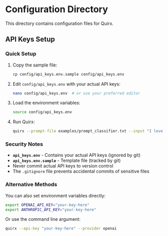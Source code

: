 # Configuration Directory

This directory contains configuration files for Quirx.

## API Keys Setup

### Quick Setup
1. Copy the sample file:
   ```bash
   cp config/api_keys.env.sample config/api_keys.env
   ```

2. Edit `config/api_keys.env` with your actual API keys:
   ```bash
   nano config/api_keys.env  # or use your preferred editor
   ```

3. Load the environment variables:
   ```bash
   source config/api_keys.env
   ```

4. Run Quirx:
   ```bash
   quirx --prompt-file examples/prompt_classifier.txt --input "I love this!" --provider openai
   ```

### Security Notes

- **`api_keys.env`** - Contains your actual API keys (ignored by git)
- **`api_keys.env.sample`** - Template file (tracked by git)
- Never commit actual API keys to version control
- The `.gitignore` file prevents accidental commits of sensitive files

### Alternative Methods

You can also set environment variables directly:
```bash
export OPENAI_API_KEY="your-key-here"
export ANTHROPIC_API_KEY="your-key-here"
```

Or use the command line argument:
```bash
quirx --api-key "your-key-here" --provider openai
``` 